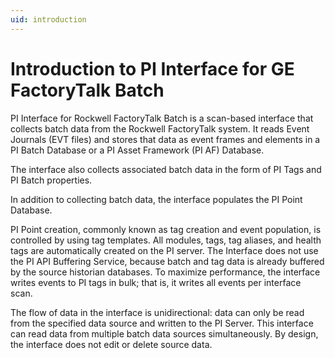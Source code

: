 ```yaml
---
uid: introduction
---
```


# Introduction to PI Interface for GE FactoryTalk Batch

PI Interface for Rockwell FactoryTalk Batch is a scan-based interface that collects batch data from the Rockwell FactoryTalk system. It reads Event Journals (EVT files) and stores that data as event frames and elements in a PI Batch Database or a PI Asset Framework (PI AF) Database. 

The interface also collects associated batch data in the form of PI Tags and PI Batch properties.

In addition to collecting batch data, the interface populates the PI Point Database. 

PI Point creation, commonly known as tag creation and event population, is controlled by using tag templates. All modules, tags, tag aliases, and health tags are automatically created on the PI server. The Interface does not use the PI API Buffering Service, because batch and tag data is already buffered by the source historian databases. To maximize performance, the interface writes events to PI tags in bulk; that is, it writes all events per interface scan.

The flow of data in the interface is unidirectional: data can only be read from the specified data source and written to the PI Server.  This interface can read data from multiple batch data sources simultaneously.  By design, the interface does not edit or delete source data.